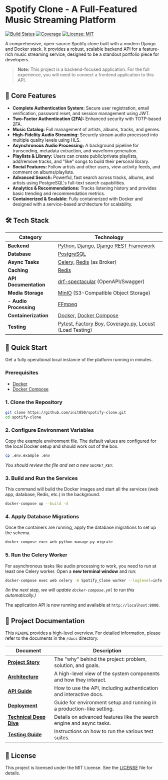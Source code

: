 # Spotify Clone - A Full-Featured Music Streaming Platform

[![Build Status](https://img.shields.io/badge/build-passing-brightgreen)](https://github.com/actions)
[![Coverage](https://img.shields.io/badge/coverage-88%25-green)](./docs/TESTING.md)
[![License: MIT](https://img.shields.io/badge/License-MIT-blue.svg)](./LICENSE)

A comprehensive, open-source Spotify clone built with a modern Django and Docker stack. It provides a robust, scalable backend API for a feature-rich music streaming service, designed to be a standout portfolio piece for developers.

> **Note:** This project is a backend-focused application. For the full experience, you will need to connect a frontend application to this API.

<!-- Optional: Add a GIF or a key screenshot here -->
<!-- ![Project Demo GIF](./docs/assets/demo.gif) -->

## 🧭 Core Features

-   **Complete Authentication System:** Secure user registration, email verification, password reset, and session management using JWT.
-   **Two-Factor Authentication (2FA):** Enhanced security with TOTP-based 2FA.
-   **Music Catalog:** Full management of artists, albums, tracks, and genres.
-   **High-Fidelity Audio Streaming:** Securely stream audio processed into multiple quality levels using HLS.
-   **Asynchronous Audio Processing:** A background pipeline for transcoding, metadata extraction, and waveform generation.
-   **Playlists & Library:** Users can create public/private playlists, add/remove tracks, and "like" songs to build their personal library.
-   **Social Features:** Follow artists and other users, view activity feeds, and comment on albums/playlists.
-   **Advanced Search:** Powerful, fast search across tracks, albums, and artists using PostgreSQL's full-text search capabilities.
-   **Analytics & Recommendations:** Tracks listening history and provides basic trending and recommendation metrics.
-   **Containerized & Scalable:** Fully containerized with Docker and designed with a service-based architecture for scalability.

## 🛠️ Tech Stack

| Category             | Technology                                                                                             |
| -------------------- | ------------------------------------------------------------------------------------------------------ |
| **Backend**          | [Python](https://www.python.org/), [Django](https://www.djangoproject.com/), [Django REST Framework](https://www.django-rest-framework.org/) |
| **Database**         | [PostgreSQL](https://www.postgresql.org/)                                                              |
| **Async Tasks**      | [Celery](https://docs.celeryq.dev/), [Redis](https://redis.io/) (as Broker)                             |
| **Caching**          | [Redis](https://redis.io/)                                                                             |
| **API Documentation**| [drf-spectacular](https://drf-spectacular.readthedocs.io/) (OpenAPI/Swagger)                           |
| **Media Storage**    | [MinIO](https://min.io/) (S3-Compatible Object Storage)                                                |
- **Audio Processing** | [FFmpeg](https://ffmpeg.org/)                                                                          |
| **Containerization** | [Docker](https://www.docker.com/), [Docker Compose](https://docs.docker.com/compose/)                 |
| **Testing**          | [Pytest](https://pytest.org/), [Factory Boy](https://factoryboy.readthedocs.io/), [Coverage.py](https://coverage.readthedocs.io/), [Locust](https://locust.io/) (Load Testing) |

## 🚀 Quick Start

Get a fully operational local instance of the platform running in minutes.

### Prerequisites
-   [Docker](https://docs.docker.com/get-docker/)
-   [Docker Compose](https://docs.docker.com/compose/install/)

### 1. Clone the Repository
```bash
git clone https://github.com/init050/spotify-clone.git
cd spotify-clone
```

### 2. Configure Environment Variables
Copy the example environment file. The default values are configured for the local Docker setup and should work out of the box.

```bash
cp .env.example .env
```
*You should review the file and set a new `SECRET_KEY`.*

### 3. Build and Run the Services
This command will build the Docker images and start all the services (web app, database, Redis, etc.) in the background.

```bash
docker-compose up --build -d
```

### 4. Apply Database Migrations
Once the containers are running, apply the database migrations to set up the schema.

```bash
docker-compose exec web python manage.py migrate
```

### 5. Run the Celery Worker
For asynchronous tasks like audio processing to work, you need to run at least one Celery worker. Open a **new terminal window** and run:

```bash
docker-compose exec web celery -A Spotify_Clone worker --loglevel=info
```
*(In the next step, we will update `docker-compose.yml` to run this automatically.)*

The application API is now running and available at `http://localhost:8000`.

## 🧭 Project Documentation

This `README` provides a high-level overview. For detailed information, please refer to the documents in the `/docs` directory.

| Document                               | Description                                                               |
| -------------------------------------- | ------------------------------------------------------------------------- |
| **[Project Story](./PROJECT_STORY.md)**| The "why" behind the project: problem, solution, and goals.               |
| **[Architecture](./docs/ARCHITECTURE.md)** | A high-level view of the system components and how they interact.         |
| **[API Guide](./docs/API.md)**             | How to use the API, including authentication and interactive docs.        |
| **[Deployment](./docs/DEPLOYMENT.md)**     | Guide for environment setup and running in a production-like setting.     |
| **[Technical Deep Dive](./docs/TECHNICAL_DEEP_DIVE.md)** | Details on advanced features like the search engine and async tasks.      |
| **[Testing Guide](./docs/TESTING.md)**     | Instructions on how to run the various test suites.                       |

## 🧾 License

This project is licensed under the MIT License. See the [LICENSE](./LICENSE) file for details.
